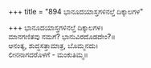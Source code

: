 +++
title = "894 ಭಾನೂದಯಾಸ್ತಗಳಿನಲ್ತೆ ದಿಕ್ಕಾಲಗಳ"

+++
ಭಾನೂದಯಾಸ್ತಗಳಿನಲ್ತೆ ದಿಕ್ಕಾಲಗಳ।  
ಮಾನಗಣಿತವು ನಮಗೆ? ಭಾನುವಿರದೊಡದೇಂ?॥  
ಆನಂತ್ಯ, ಶುದ್ಧಸತ್ತಾಮಾತ್ರ, ಬೊಮ್ಮನದು।  
ಲೀನನಾಗದರೊಳಗೆ - ಮಂಕುತಿಮ್ಮ॥  
